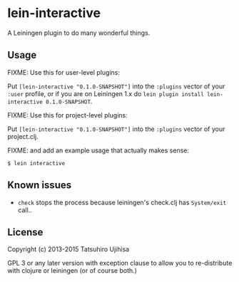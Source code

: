 # lein-interactive

A Leiningen plugin to do many wonderful things.

## Usage

FIXME: Use this for user-level plugins:

Put `[lein-interactive "0.1.0-SNAPSHOT"]` into the `:plugins` vector of your
`:user` profile, or if you are on Leiningen 1.x do `lein plugin install
lein-interactive 0.1.0-SNAPSHOT`.

FIXME: Use this for project-level plugins:

Put `[lein-interactive "0.1.0-SNAPSHOT"]` into the `:plugins` vector of your project.clj.

FIXME: and add an example usage that actually makes sense:

    $ lein interactive

## Known issues

* `check` stops the process because leiningen's check.clj has `System/exit` call..

## License

Copyright (c) 2013-2015 Tatsuhiro Ujihisa

GPL 3 or any later version with exception clause to allow you to re-distribute with clojure or leiningen (or of course both.)
